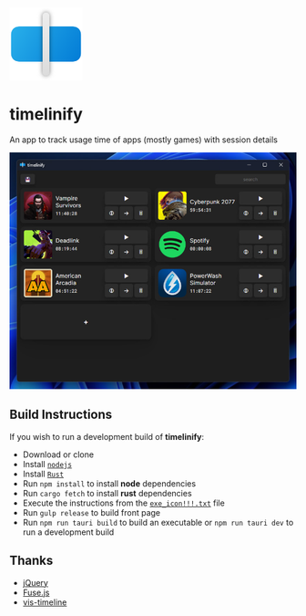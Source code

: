 <img src="./assets/icon.png" width="128px" height="128px" alt="timelinify logo">

# timelinify

An app to track usage time of apps (mostly games) with session details

<img src="./assets/preview.jpg" alt="app preview">

## Build Instructions
If you wish to run a development build of **timelinify**:

- Download or clone
- Install [`nodejs`](https://nodejs.org/en/download)
- Install [`Rust`](https://www.rust-lang.org/tools/install)
- Run `npm install` to install **node** dependencies
- Run `cargo fetch` to install **rust** dependencies
- Execute the instructions from the [`exe_icon!!!.txt`](./exe_icon!!!.txt) file
- Run `gulp release` to build front page
- Run `npm run tauri build` to build an executable or `npm run tauri dev` to run a development build

## Thanks
- [jQuery](https://github.com/jquery/jquery)
- [Fuse.js](https://github.com/krisk/fuse)
- [vis-timeline](https://github.com/visjs/vis-timeline)
